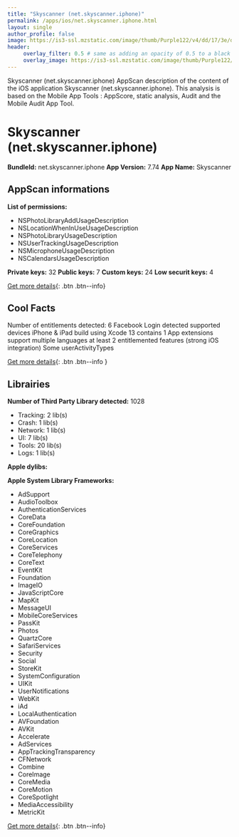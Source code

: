 ```yaml
---
title: "Skyscanner (net.skyscanner.iphone)"
permalink: /apps/ios/net.skyscanner.iphone.html
layout: single
author_profile: false
image: https://is3-ssl.mzstatic.com/image/thumb/Purple122/v4/dd/17/3e/dd173e8a-fab7-3d30-650b-349ae8ce96ec/UniversalAppIcon-0-0-1x_U007emarketing-0-7-0-0-0-0-85-220.png/512x512bb.jpg
header: 
     overlay_filter: 0.5 # same as adding an opacity of 0.5 to a black background
     overlay_image: https://is3-ssl.mzstatic.com/image/thumb/Purple122/v4/dd/17/3e/dd173e8a-fab7-3d30-650b-349ae8ce96ec/UniversalAppIcon-0-0-1x_U007emarketing-0-7-0-0-0-0-85-220.png/512x512bb.jpg
---
```

Skyscanner (net.skyscanner.iphone) AppScan description of the content of the iOS application Skyscanner (net.skyscanner.iphone). This analysis is based on the Mobile App Tools : AppScore, static analysis, Audit and the Mobile Audit App Tool.

# Skyscanner (net.skyscanner.iphone)

**BundleId:** net.skyscanner.iphone
**App Version:** 7.74
**App Name:** Skyscanner


## AppScan informations 

**List of permissions:** 
- NSPhotoLibraryAddUsageDescription
- NSLocationWhenInUseUsageDescription
- NSPhotoLibraryUsageDescription
- NSUserTrackingUsageDescription
- NSMicrophoneUsageDescription
- NSCalendarsUsageDescription
  
  
**Private keys:** 32
**Public keys:** 7
**Custom keys:** 24
**Low securit keys:** 4
  
[Get more details](/pricing.html){: .btn .btn--info}

## Cool Facts

Number of entitlements detected: 6
Facebook Login detected
supported devices iPhone & iPad
build using Xcode 13
contains 1 App extensions
support multiple languages
at least 2 entitlemented features (strong iOS integration)
Some userActivityTypes
  
[Get more details](/pricing.html){: .btn .btn--info }

## Librairies 
**Number of Third Party Library detected:** 1028
- Tracking: 2 lib(s)
- Crash: 1 lib(s)
- Network: 1 lib(s)
- UI: 7 lib(s)
- Tools: 20 lib(s)
- Logs: 1 lib(s)


**Apple dylibs:**


**Apple System Library Frameworks:**
- AdSupport
- AudioToolbox
- AuthenticationServices
- CoreData
- CoreFoundation
- CoreGraphics
- CoreLocation
- CoreServices
- CoreTelephony
- CoreText
- EventKit
- Foundation
- ImageIO
- JavaScriptCore
- MapKit
- MessageUI
- MobileCoreServices
- PassKit
- Photos
- QuartzCore
- SafariServices
- Security
- Social
- StoreKit
- SystemConfiguration
- UIKit
- UserNotifications
- WebKit
- iAd
- LocalAuthentication
- AVFoundation
- AVKit
- Accelerate
- AdServices
- AppTrackingTransparency
- CFNetwork
- Combine
- CoreImage
- CoreMedia
- CoreMotion
- CoreSpotlight
- MediaAccessibility
- MetricKit


  
[Get more details](/pricing.html){: .btn .btn--info}

